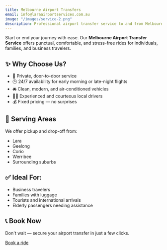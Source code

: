 ```yaml
---
title: Melbourne Airport Transfers
email: info@laraairportservices.com.au
image: "/images/service-2.png"
description: Professional airport transfer service to and from Melbourne Tullamarine Airport.
---
```


Start or end your journey with ease. Our **Melbourne Airport Transfer Service** offers punctual, comfortable, and stress-free rides for individuals, families, and business travelers.

## ✨ Why Choose Us?

- 🚗 Private, door-to-door service
- 🕒 24/7 availability for early morning or late-night flights
- 🚘 Clean, modern, and air-conditioned vehicles
- 🧑‍✈️ Experienced and courteous local drivers
- 💰 Fixed pricing — no surprises

## 📍 Serving Areas

We offer pickup and drop-off from:
- Lara
- Geelong
- Corio
- Werribee
- Surrounding suburbs

## ✅ Ideal For:

- Business travelers
- Families with luggage
- Tourists and international arrivals
- Elderly passengers needing assistance

## 📞 Book Now

Don't wait — secure your airport transfer in just a few clicks.

[Book a ride](https://laraairportservices.square.site/s/appointments)

